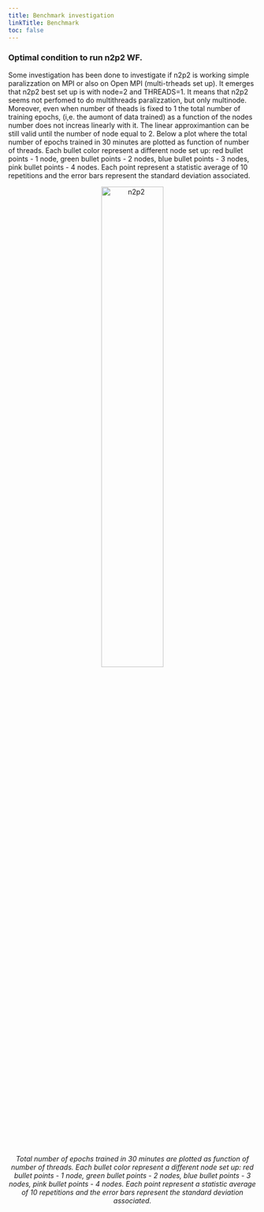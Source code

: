 ```yaml
---
title: Benchmark investigation
linkTitle: Benchmark
toc: false
---
```


### Optimal condition to run n2p2 WF.
Some investigation has been done to investigate if n2p2 is working simple paralizzation on MPI or also on Open MPI (multi-trheads set up). It emerges that n2p2 best set up is with node=2 and THREADS=1. It means that n2p2 seems not perfomed to do multithreads paralizzation, but only multinode. Moreover, even when number of theads is fixed to 1 the total number of training epochs, (i,e. the aumont of data trained) as a function of the nodes number does not increas linearly with it. The linear approximantion can be still valid until the number of node equal to 2. Below a plot where the total number of epochs trained in 30 minutes are plotted as function of number of threads. Each bullet color represent a different node set up: red bullet points - 1 node, green bullet points - 2 nodes, blue bullet points - 3 nodes, pink bullet points - 4 nodes. Each point represent a statistic average of 10 repetitions and the error bars represent the standard deviation associated.
 <p align="center">
  <img alt="n2p2" class="n2p2_optimization_32core_30min_epocs_VS_threads" style="width:50%">
</p>
<p align="center"><i>Total number of epochs trained in 30 minutes are plotted as function of number of threads. Each bullet color represent a different node set up: red bullet points - 1 node, green bullet points - 2 nodes, blue bullet points - 3 nodes, pink bullet points - 4 nodes. Each point represent a statistic average of 10 repetitions and the error bars represent the standard deviation associated.</i></p>





